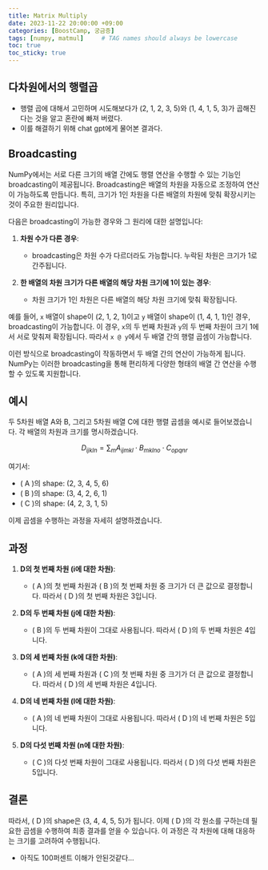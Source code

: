 ```yaml
---
title: Matrix Multiply
date: 2023-11-22 20:00:00 +09:00
categories: [BoostCamp, 궁금증]
tags: [numpy, matmul]     # TAG names should always be lowercase
toc: true
toc_sticky: true
---
```


## 다차원에서의 행렬곱
- 행렬 곱에 대해서 고민하며 시도해보다가 (2, 1, 2, 3, 5)와 (1, 4, 1, 5, 3)가 곱해진다는 것을 알고 혼란에 빠져 버렸다.
- 이를 해결하기 위해 chat gpt에게 물어본 결과다.

## Broadcasting
NumPy에서는 서로 다른 크기의 배열 간에도 행렬 연산을 수행할 수 있는 기능인 broadcasting이 제공됩니다. Broadcasting은 배열의 차원을 자동으로 조정하여 연산이 가능하도록 만듭니다. 특히, 크기가 1인 차원을 다른 배열의 차원에 맞춰 확장시키는 것이 주요한 원리입니다.

다음은 broadcasting이 가능한 경우와 그 원리에 대한 설명입니다:

1. **차원 수가 다른 경우**:
   - broadcasting은 차원 수가 다르더라도 가능합니다. 누락된 차원은 크기가 1로 간주됩니다.

2. **한 배열의 차원 크기가 다른 배열의 해당 차원 크기에 1이 있는 경우**:
   - 차원 크기가 1인 차원은 다른 배열의 해당 차원 크기에 맞춰 확장됩니다.

예를 들어, `x` 배열이 shape이 (2, 1, 2, 1)이고 `y` 배열이 shape이 (1, 4, 1, 1)인 경우, broadcasting이 가능합니다. 이 경우, `x`의 두 번째 차원과 `y`의 두 번째 차원이 크기 1에서 서로 맞춰져 확장됩니다. 따라서 `x @ y`에서 두 배열 간의 행렬 곱셈이 가능합니다.

이런 방식으로 broadcasting이 작동하면서 두 배열 간의 연산이 가능하게 됩니다. NumPy는 이러한 broadcasting을 통해 편리하게 다양한 형태의 배열 간 연산을 수행할 수 있도록 지원합니다.

## 예시
두 5차원 배열 A와 B, 그리고 5차원 배열 C에 대한 행렬 곱셈을 예시로 들어보겠습니다. 각 배열의 차원과 크기를 명시하겠습니다.

$$D_{ijkln} = \sum_{m} A_{ijmkl} \cdot B_{mklno} \cdot C_{opqnr}$$

여기서:
- \( A \)의 shape: (2, 3, 4, 5, 6)
- \( B \)의 shape: (3, 4, 2, 6, 1)
- \( C \)의 shape: (4, 2, 3, 1, 5)

이제 곱셈을 수행하는 과정을 자세히 설명하겠습니다.

## 과정
1. **D의 첫 번째 차원 (i에 대한 차원)**:
   - \( A \)의 첫 번째 차원과 \( B \)의 첫 번째 차원 중 크기가 더 큰 값으로 결정합니다. 따라서 \( D \)의 첫 번째 차원은 3입니다.

2. **D의 두 번째 차원 (j에 대한 차원)**:
   - \( B \)의 두 번째 차원이 그대로 사용됩니다. 따라서 \( D \)의 두 번째 차원은 4입니다.

3. **D의 세 번째 차원 (k에 대한 차원)**:
   - \( A \)의 세 번째 차원과 \( C \)의 첫 번째 차원 중 크기가 더 큰 값으로 결정합니다. 따라서 \( D \)의 세 번째 차원은 4입니다.

4. **D의 네 번째 차원 (l에 대한 차원)**:
   - \( A \)의 네 번째 차원이 그대로 사용됩니다. 따라서 \( D \)의 네 번째 차원은 5입니다.

5. **D의 다섯 번째 차원 (n에 대한 차원)**:
   - \( C \)의 다섯 번째 차원이 그대로 사용됩니다. 따라서 \( D \)의 다섯 번째 차원은 5입니다.

## 결론
따라서, \( D \)의 shape은 (3, 4, 4, 5, 5)가 됩니다. 이제 \( D \)의 각 원소를 구하는데 필요한 곱셈을 수행하여 최종 결과를 얻을 수 있습니다. 이 과정은 각 차원에 대해 대응하는 크기를 고려하여 수행됩니다.

- 아직도 100퍼센트 이해가 안된것같다...
